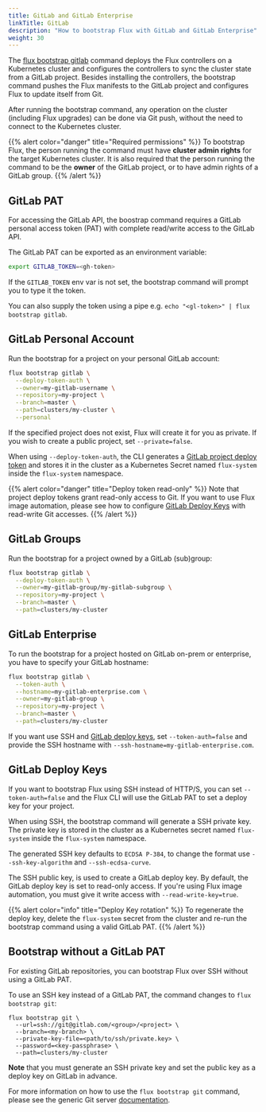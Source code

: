 ```yaml
---
title: GitLab and GitLab Enterprise
linkTitle: GitLab
description: "How to bootstrap Flux with GitLab and GitLab Enterprise"
weight: 30
---
```


The [flux bootstrap gitlab](/flux/cmd/flux_bootstrap_gitlab/) command deploys the Flux controllers
on a Kubernetes cluster and configures the controllers to sync the cluster state from a GitLab project.
Besides installing the controllers, the bootstrap command pushes the Flux manifests to the GitLab project
and configures Flux to update itself from Git.

After running the bootstrap command, any operation on the cluster (including Flux upgrades)
can be done via Git push, without the need to connect to the Kubernetes cluster.

{{% alert color="danger" title="Required permissions" %}}
To bootstrap Flux, the person running the command must have **cluster admin rights** for the target Kubernetes cluster.
It is also required that the person running the command to be the **owner** of the GitLab project,
or to have admin rights of a GitLab group.
{{% /alert %}}

## GitLab PAT

For accessing the GitLab API, the boostrap command requires a GitLab personal access token (PAT)
with complete read/write access to the GitLab API.

The GitLab PAT can be exported as an environment variable:

```sh
export GITLAB_TOKEN=<gh-token>
```

If the `GITLAB_TOKEN` env var is not set, the bootstrap command will prompt you to type it the token.

You can also supply the token using a pipe e.g. `echo "<gl-token>" | flux bootstrap gitlab`.

## GitLab Personal Account

Run the bootstrap for a project on your personal GitLab account:

```sh
flux bootstrap gitlab \
  --deploy-token-auth \
  --owner=my-gitlab-username \
  --repository=my-project \
  --branch=master \
  --path=clusters/my-cluster \
  --personal
```

If the specified project does not exist, Flux will create it for you as private. If you wish to create
a public project, set `--private=false`.

When using `--deploy-token-auth`, the CLI generates a
[GitLab project deploy token](https://docs.gitlab.com/ee/user/project/deploy_tokens/)
and stores it in the cluster as a Kubernetes Secret named `flux-system`
inside the `flux-system` namespace.

{{% alert color="danger" title="Deploy token read-only" %}}
Note that project deploy tokens grant read-only access to Git.
If you want to use Flux image automation, please see how to configure
[GitLab Deploy Keys](#gitlab-deploy-keys) with read-write Git accesses.
{{% /alert %}}

## GitLab Groups

Run the bootstrap for a project owned by a GitLab (sub)group:

```sh
flux bootstrap gitlab \
  --deploy-token-auth \
  --owner=my-gitlab-group/my-gitlab-subgroup \
  --repository=my-project \
  --branch=master \
  --path=clusters/my-cluster
```

## GitLab Enterprise

To run the bootstrap for a project hosted on GitLab on-prem or enterprise, you have to specify your GitLab hostname:

```sh
flux bootstrap gitlab \
  --token-auth \
  --hostname=my-gitlab-enterprise.com \
  --owner=my-gitlab-group \
  --repository=my-project \
  --branch=master \
  --path=clusters/my-cluster
```

If you want use SSH and [GitLab deploy keys](#gitlab-deploy-keys),
set `--token-auth=false` and provide the SSH hostname with `--ssh-hostname=my-gitlab-enterprise.com`.

## GitLab Deploy Keys

If you want to bootstrap Flux using SSH instead of HTTP/S, you can set `--token-auth=false`
and the Flux CLI will use the GitLab PAT to set a deploy key for your project.

When using SSH, the bootstrap command will generate a SSH private key. The private key is stored
in the cluster as a Kubernetes secret named `flux-system` inside the `flux-system` namespace.

The generated SSH key defaults to `ECDSA P-384`, to change the format use `--ssh-key-algorithm` and `--ssh-ecdsa-curve`.

The SSH public key, is used to create a GitLab deploy key.
By default, the GitLab deploy key is set to read-only access.
If you're using Flux image automation, you must give it write access with `--read-write-key=true`.

{{% alert color="info" title="Deploy Key rotation" %}}
To regenerate the deploy key, delete the `flux-system` secret from the cluster and re-run
the bootstrap command using a valid GitLab PAT.
{{% /alert %}}

## Bootstrap without a GitLab PAT

For existing GitLab repositories, you can bootstrap Flux over SSH without using a GitLab PAT.

To use an SSH key instead of a GitLab PAT, the command changes to `flux bootstrap git`:

```shell
flux bootstrap git \
  --url=ssh://git@gitlab.com/<group>/<project> \
  --branch=<my-branch> \
  --private-key-file=<path/to/ssh/private.key> \
  --password=<key-passphrase> \
  --path=clusters/my-cluster
```

**Note** that you must generate an SSH private key and set the public key as a deploy key on GitLab in advance.

For more information on how to use the `flux bootstrap git` command,
please see the generic Git server [documentation](generic-git-server.md).
